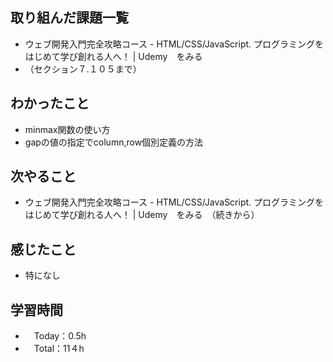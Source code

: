 ## 取り組んだ課題一覧
- ウェブ開発入門完全攻略コース - HTML/CSS/JavaScript. プログラミングをはじめて学び創れる人へ！ | Udemy　をみる
- （セクション７.１０５まで）

## わかったこと
- minmax関数の使い方
- gapの値の指定でcolumn,row個別定義の方法

## 次やること
- ウェブ開発入門完全攻略コース - HTML/CSS/JavaScript. プログラミングをはじめて学び創れる人へ！ | Udemy　をみる　（続きから）

## 感じたこと
- 特になし

## 学習時間
- 　Today：0.5h
- 　Total：11４h

